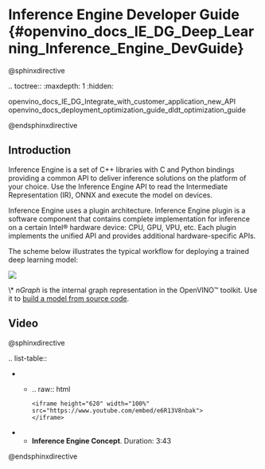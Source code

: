 # Inference Engine Developer Guide {#openvino_docs_IE_DG_Deep_Learning_Inference_Engine_DevGuide}

@sphinxdirective

.. toctree::
   :maxdepth: 1
   :hidden:
   
   openvino_docs_IE_DG_Integrate_with_customer_application_new_API
   openvino_docs_deployment_optimization_guide_dldt_optimization_guide
      
@endsphinxdirective

## Introduction
Inference Engine is a set of C++ libraries with C and Python bindings providing a common API to deliver inference solutions on the platform of your choice. Use the Inference Engine API to read the Intermediate Representation (IR), ONNX and execute the model on devices.

Inference Engine uses a plugin architecture. Inference Engine plugin is a software component that contains complete implementation for inference on a certain Intel® hardware device: CPU, GPU, VPU, etc. Each plugin implements the unified API and provides additional hardware-specific APIs.
 
The scheme below illustrates the typical workflow for deploying a trained deep learning model: 

![](img/ie_workflow_steps.png)

\\* _nGraph_ is the internal graph representation in the OpenVINO™ toolkit. Use it to [build a model from source code](https://docs.openvinotoolkit.org/latest/openvino_docs_nGraph_DG_build_function.html).


## Video

@sphinxdirective

.. list-table::

   * - .. raw:: html

           <iframe height="620" width="100%"
           src="https://www.youtube.com/embed/e6R13V8nbak">
           </iframe>
   * - **Inference Engine Concept**. Duration: 3:43
     
@endsphinxdirective